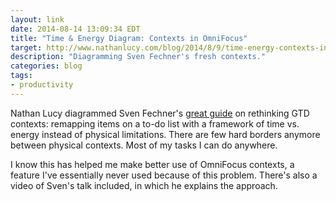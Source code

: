 ```yaml
---
layout: link
date: 2014-08-14 13:09:34 EDT
title: "Time & Energy Diagram: Contexts in OmniFocus"
target: http://www.nathanlucy.com/blog/2014/8/9/time-energy-contexts-in-omnifocus
description: "Diagramming Sven Fechner's fresh contexts."
categories: blog
tags:
- productivity
---
```


Nathan Lucy diagrammed Sven Fechner's [great guide](http://simplicitybliss.com/post/126031901202/a-fresh-take-on-contexts) on rethinking GTD contexts: remapping items on a to-do list with a framework of time vs. energy instead of physical limitations. There are few hard borders anymore between physical contexts. Most of my tasks I can do anywhere.

I know this has helped me make better use of OmniFocus contexts, a feature I've essentially never used because of this problem. There's also a video of Sven's talk included, in which he explains the approach.
